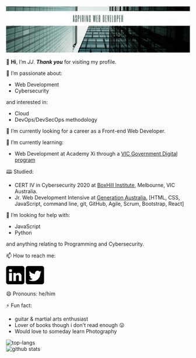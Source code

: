 ![](images/github.png)

👋 **Hi**, I’m _JJ_. **_Thank you_** for visiting my profile.

👀 I’m passionate about:
- Web Development
- Cybersecurity

and interested in:
- Cloud
- DevOps/DevSecOps methodology

🔭 I’m currently looking for a career as a Front-end Web Developer.

🌱 I’m currently learning:
- Web Development at Academy Xi through a [VIC Government Digital program](https://djpr.vic.gov.au/digital-jobs)

🕮 Studied:
- CERT IV in Cybersecurity 2020 at [BoxHill Institute,](https://www.boxhill.edu.au/courses/certificate-iv-in-cyber-security-ct416-d/) Melbourne, VIC Australia.
- Jr. Web Development Intensive at [Generation Australia.](https://australia.generation.org/programs/become-a-web-developer/)
[HTML, CSS, JavaScript, command line, git, GitHub, Agile, Scrum, Bootstrap, React]

🤔 I’m looking for help with:
- JavaScript
- Python

and anything relating to Programming and Cybersecurity.

📫 How to reach me:

[![](images/linkedin50x50.png)](https://www.linkedin.com/in/IamJJChang/)
[![](images/twitter50x50.png)](https://twitter.com/IamJJChang)

😄 Pronouns: he/him

⚡ Fun fact:
- guitar & martial arts enthusiast
- Lover of books though i don't read enough 😛 
- Would love to someday learn Photography

![top-langs](https://github-readme-stats.vercel.app/api/top-langs?username=Jayz-lab&show_icons=true&theme=radical)
<br>
![github stats](https://github-readme-stats.vercel.app/api?username=Jayz-lab&show_icons=true&theme=radical)


<!---
Jayz-lab/Jayz-lab is a ✨ special ✨ repository because its `README.md` (this file) appears on your GitHub profile.
You can click the Preview link to take a look at your changes.
- 🔭 I’m currently working on …
- 🌱 I’m currently learning …
- 👯 I’m looking to collaborate on …
- 🤔 I’m looking for help with …
- 💬 Ask me about …
- 📫 How to reach me: …
- 😄 Pronouns: …
- ⚡ Fun fact: …
https://sarah-hart-landolt.medium.com/6-easy-steps-to-create-a-beautiful-github-profile-readme-edc7840b2c7
https://www.iconfinder.com/social-media-icons
https://docs.github.com/en/github/writing-on-github/getting-started-with-writing-and-formatting-on-github/basic-writing-and-formatting-syntax

syntax for spacing in filename.png -> ![](images/linkedin%20filename.png) %20
--->
